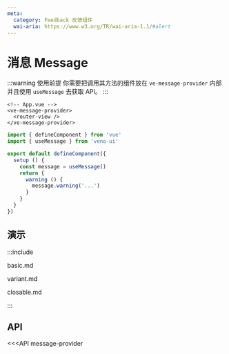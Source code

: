 ```yaml
---
meta:
  category: Feedback 反馈组件
  wai-aria: https://www.w3.org/TR/wai-aria-1.1/#alert
---
```


# 消息 Message

:::warning 使用前提
你需要把调用其方法的组件放在 `ve-message-provider` 内部并且使用 `useMessage` 去获取 API。
:::


```vue
<!-- App.vue -->
<ve-message-provider>
  <router-view />
</ve-message-provider>
```

```ts
import { defineComponent } from 'vue'
import { useMessage } from 'veno-ui'

export default defineComponent({
  setup () {
    const message = useMessage()
    return {
      warning () {
        message.warning('...')
      }
    }
  }
})
```

## 演示

:::include

basic.md

variant.md

closable.md

:::

## API

<<<API message-provider